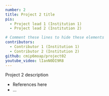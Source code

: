 ```yaml
---
number: 2
title: Project 2 title
pis:
  - Project lead 1 (Institution 1)
  - Project lead 2 (Institution 2)

# Comment these lines to hide these elements
contributors:
  - Contributor 1 (Institution 1)
  - Contributor 2 (Institution 2)
github: cmip6moap/project02
youtube_video: lIanN0DI9R8
---
```


Project 2 description

- References here
- ...
